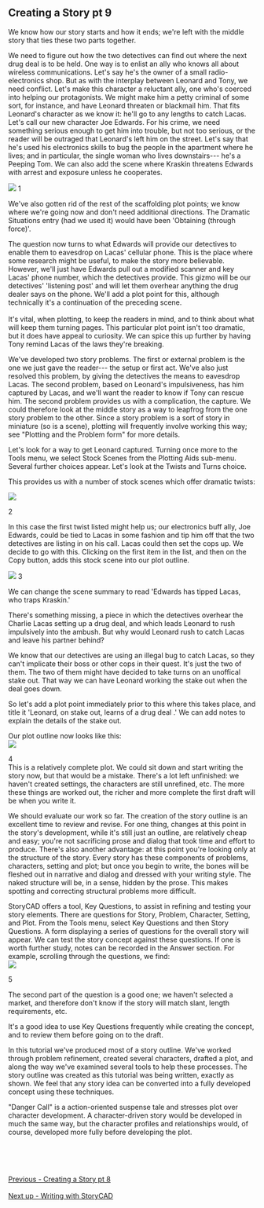 ## Creating a Story pt 9 ##
We know how our story starts and how it ends; we're left with the middle story that ties these two parts together. <br/>

We need to figure out how the two detectives can find out where the next drug deal is to be held.  One way is to enlist an ally who knows all about wireless communications.  Let's say he's the owner of a small radio-electronics shop.  But as with the interplay between Leonard and Tony, we need conflict.  Let's make this character a reluctant ally, one who's coerced into helping our protagonists.  We might make him a petty criminal of some sort, for instance, and have Leonard threaten or blackmail him.  That fits Leonard's character as we know it: he'll go to any lengths to catch Lacas.  Let's call our new character Joe Edwards. For his crime, we need something serious enough to get him into trouble, but not too serious, or the reader will be outraged that Leonard's left him on the street.  Let's say that he's used his electronics skills to bug the people in the apartment where he lives;  and in particular, the single woman who lives downstairs--- he's a Peeping Tom.  We can also add the scene where Kraskin threatens Edwards with arrest and exposure unless he cooperates. <br/>

![](Tut9JoeEdwards.png)
1 <br/>

We've also gotten rid of the rest of the scaffolding plot points; we know where we're going now and don't need additional directions.  The Dramatic Situations entry (had we used it) would have been 'Obtaining (through force)'.  <br/>

The question now turns to what Edwards will provide our detectives to enable them to eavesdrop on Lacas' cellular phone.   This is the place where some research might be useful, to make the story more believable.  However, we'll just have Edwards pull out a modified scanner and key Lacas' phone number, which the detectives provide.  This gizmo will be our detectives' 'listening post' and will let them overhear anything the drug dealer says on the phone.  We'll add a plot point for this, although technically it's a continuation of the preceding scene.  <br/>
  <br/>
It's vital, when plotting, to keep the readers in mind, and to think about what will keep them turning pages. This particular plot point isn't too dramatic, but it does have appeal to curiosity.  We can spice this up further by having Tony remind Lacas of the laws they're breaking. <br/>

We've developed two story problems.  The first or external problem is the one we just gave the reader--- the setup or first act.  We've also just resolved this problem, by giving the detectives the means to eavesdrop Lacas.   The second problem, based on Leonard's impulsiveness, has him captured by Lacas, and we'll want the reader to know if Tony can rescue him.  The second problem provides us with a complication, the capture.  We could therefore look at the middle story as a way to leapfrog from the one story problem to the other.  Since a story problem is a sort of story in miniature (so is a scene), plotting will frequently involve working this way; see "Plotting and the Problem form" for more details. <br/>

Let's look for a way to get Leonard captured.  Turning once more to the Tools menu, we select Stock Scenes from the Plotting Aids sub-menu.  Several further choices appear.  Let's look at the Twists and Turns choice.  <br/>

 This provides us with a number of stock scenes which offer dramatic twists:  <br/>


![](Tut9StockScenesTwists.png)

2 <br/>

In this case the first twist listed might help us; our electronics buff ally, Joe Edwards, could be tied to Lacas in some fashion and tip him off that the two detectives are listing in on his call.   Lacas could then set the cops up.  We decide to go with this.  Clicking on the first item in the list, and then on the Copy button, adds this stock scene into our plot outline. <br/>


![](Tut9StockSceneInserted.png)
3 <br/>

We can change the scene summary to read 'Edwards has tipped Lacas, who traps Kraskin.'   <br/>

There's something missing, a piece in which the detectives overhear the Charlie Lacas setting up a drug deal, and which leads Leonard to rush impulsively into the ambush.  But why would Leonard rush to catch Lacas and leave his partner behind? <br/>

We know that our detectives are using an illegal bug to catch Lacas, so they can't implicate their boss or other cops in their quest.  It's just the two of them.  The two of them might have decided to take turns on an unoffical stake out.  That way we can have Leonard working the stake out when the deal goes down. <br/>

So let's add a plot point immediately prior to this where this takes place, and title it 'Leonard, on stake out, learns of a drug deal .'  We can add notes to explain the details of the stake out. <br/>

Our plot outline now looks like this: <br/>
![](Tut9ReorderedPlotline.png)

4 <br/>
This is a relatively complete plot.  We could sit down and start writing the story now, but that would be a mistake.  There's a lot left unfinished: we haven't created settings, the characters are still unrefined, etc.  The more these things are worked out, the richer and more complete the first draft will be when you write it.  <br/>

We should evaluate our work so far.  The creation of the story outline is an excellent time to review and revise.  For one thing, changes at this point in the story's development, while it's still just an outline, are relatively cheap and easy; you're not sacrificing prose and dialog that took time and effort to produce.  There's also another advantage: at this point you're looking only at the structure of the story.  Every story has these components of problems, characters, setting and plot; but once you begin to write, the bones will be fleshed out in narrative and dialog and dressed with your writing style.  The naked structure will be, in a sense, hidden by the prose. This makes spotting and correcting structural problems more difficult.  <br/>

StoryCAD offers a tool, Key Questions, to assist in refining and testing your story elements.  There are questions for Story, Problem, Character, Setting, and Plot.  From the Tools menu, select Key Questions and then Story Questions.  A form displaying a series of questions for the overall story will appear.  We can test the story concept against these questions.  If one is worth further study, notes can be recorded in the Answer section.  For example, scrolling through the questions, we find: <br/>
![](Tut9KeyQuestions.png)

5 <br/>


The second part of the question is a good one; we haven't selected a market, and therefore don't know if the story will match slant, length requirements, etc. <br/>

It's a good idea to use Key Questions frequently while creating the concept, and to review them before going on to the draft. <br/>

In this tutorial we've produced most of a story outline.  We've worked through problem refinement, created several characters, drafted a plot, and along the way we've examined several tools to help these processes.  The story outline was created as this tutorial was being written, exactly as shown. We feel that any story idea can be converted into a fully developed concept using these techniques.  <br/>

"Danger Call"  is a action-oriented suspense tale and stresses plot over character development.  A character-driven story would be developed in much the same way, but the character profiles and relationships would, of course, developed more fully before developing the plot. <br/>

   <br/>

 <br/><br/>
[Previous - Creating a Story pt 8](Creating_a_Story_pt_8.md) <br/><br/>
[Next up - Writing with StoryCAD](Writing_with_StoryCAD.md)
